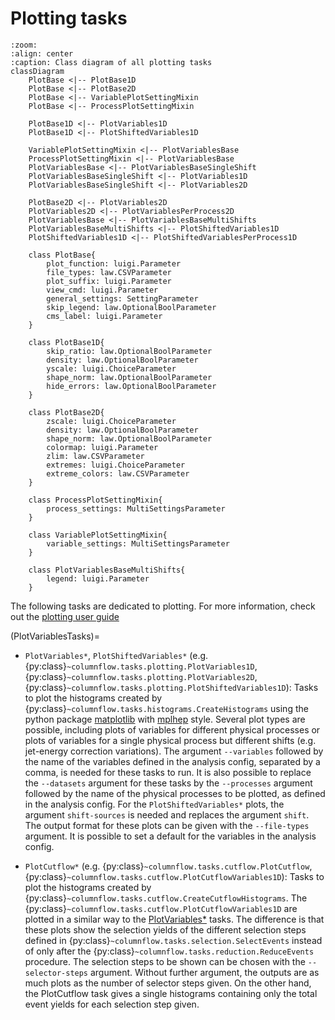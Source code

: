 # Plotting tasks

```{mermaid}
:zoom:
:align: center
:caption: Class diagram of all plotting tasks
classDiagram
    PlotBase <|-- PlotBase1D
    PlotBase <|-- PlotBase2D
    PlotBase <|-- VariablePlotSettingMixin
    PlotBase <|-- ProcessPlotSettingMixin

    PlotBase1D <|-- PlotVariables1D
    PlotBase1D <|-- PlotShiftedVariables1D

    VariablePlotSettingMixin <|-- PlotVariablesBase
    ProcessPlotSettingMixin <|-- PlotVariablesBase
    PlotVariablesBase <|-- PlotVariablesBaseSingleShift
    PlotVariablesBaseSingleShift <|-- PlotVariables1D
    PlotVariablesBaseSingleShift <|-- PlotVariables2D

    PlotBase2D <|-- PlotVariables2D
    PlotVariables2D <|-- PlotVariablesPerProcess2D
    PlotVariablesBase <|-- PlotVariablesBaseMultiShifts
    PlotVariablesBaseMultiShifts <|-- PlotShiftedVariables1D
    PlotShiftedVariables1D <|-- PlotShiftedVariablesPerProcess1D

    class PlotBase{
        plot_function: luigi.Parameter
        file_types: law.CSVParameter
        plot_suffix: luigi.Parameter
        view_cmd: luigi.Parameter
        general_settings: SettingParameter
        skip_legend: law.OptionalBoolParameter
        cms_label: luigi.Parameter
    }

    class PlotBase1D{
        skip_ratio: law.OptionalBoolParameter
        density: law.OptionalBoolParameter
        yscale: luigi.ChoiceParameter
        shape_norm: law.OptionalBoolParameter
        hide_errors: law.OptionalBoolParameter
    }

    class PlotBase2D{
        zscale: luigi.ChoiceParameter
        density: law.OptionalBoolParameter
        shape_norm: law.OptionalBoolParameter
        colormap: luigi.Parameter
        zlim: law.CSVParameter
        extremes: luigi.ChoiceParameter
        extreme_colors: law.CSVParameter
    }

    class ProcessPlotSettingMixin{
        process_settings: MultiSettingsParameter
    }

    class VariablePlotSettingMixin{
        variable_settings: MultiSettingsParameter
    }

    class PlotVariablesBaseMultiShifts{
        legend: luigi.Parameter
    }
```

The following tasks are dedicated to plotting.
For more information, check out the [plotting user guide](../user_guide/plotting.md)

(PlotVariablesTasks)=

- ```PlotVariables*```, ```PlotShiftedVariables*``` (e.g.
{py:class}`~columnflow.tasks.plotting.PlotVariables1D`,
{py:class}`~columnflow.tasks.plotting.PlotVariables2D`,
{py:class}`~columnflow.tasks.plotting.PlotShiftedVariables1D`): Tasks to plot the histograms created by
{py:class}`~columnflow.tasks.histograms.CreateHistograms` using the python package
[matplotlib](https://matplotlib.org/) with [mplhep](https://mplhep.readthedocs.io/en/latest/) style.
Several plot types are possible, including
plots of variables for different physical processes or plots of variables for a single physical
process but different shifts (e.g. jet-energy correction variations). The argument ```--variables```
followed by the name of the variables defined in the analysis config, separated by a comma, is
needed for these tasks to run. It is also possible to replace the ```--datasets``` argument
for these tasks by the ```--processes``` argument followed by the name of the physical processes to
be plotted, as defined in the analysis config. For the ```PlotShiftedVariables*``` plots, the
argument ```shift-sources``` is needed and replaces the argument ```shift```. The output format for
these plots can be given with the ```--file-types``` argument. It is possible to set a default for the
variables in the analysis config.

- ```PlotCutflow*``` (e.g. {py:class}`~columnflow.tasks.cutflow.PlotCutflow`,
{py:class}`~columnflow.tasks.cutflow.PlotCutflowVariables1D`): Tasks to plot the histograms created
by {py:class}`~columnflow.tasks.cutflow.CreateCutflowHistograms`. The
{py:class}`~columnflow.tasks.cutflow.PlotCutflowVariables1D` are plotted in a similar way to the
[PlotVariables*](PlotVariablesTasks) tasks. The difference is that these plots show the selection
yields of the different selection steps defined in
{py:class}`~columnflow.tasks.selection.SelectEvents` instead of only after the
{py:class}`~columnflow.tasks.reduction.ReduceEvents` procedure. The selection steps to be shown
can be chosen with the ```--selector-steps``` argument. Without further argument, the outputs are
as much plots as the number of selector steps given. On the other hand, the
PlotCutflow task gives a single histograms containing only
the total event yields for each selection step given.

